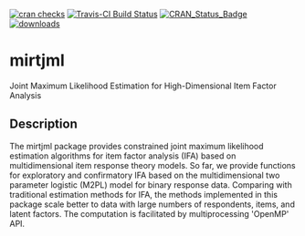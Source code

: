 [![cran checks](https://cranchecks.info/badges/summary/mirtjml)](https://cran.r-project.org/web/checks/check_results_mirtjml.html)
[![Travis-CI Build Status](https://travis-ci.com/slzhang-fd/mirtjml.svg?branch=cran)](https://travis-ci.com/slzhang-fd/mirtjml)
[![CRAN\_Status\_Badge](http://www.r-pkg.org/badges/version/mirtjml)](https://cran.r-project.org/package=mirtjml)
[![downloads](http://cranlogs.r-pkg.org/badges/mirtjml)](https://www.rdocumentation.org/trends)
# mirtjml

Joint Maximum Likelihood Estimation for High-Dimensional Item Factor Analysis

## Description

The mirtjml package provides constrained joint maximum likelihood estimation
algorithms for item factor analysis (IFA) based on multidimensional item response theory
models. So far, we provide functions for exploratory and confirmatory IFA based on the 
multidimensional two parameter logistic (M2PL) model for binary response data. Comparing 
with traditional estimation methods for IFA, the methods implemented in this package scale
better to data with large numbers of respondents, items, and latent factors. The computation
is facilitated by multiprocessing 'OpenMP' API.
